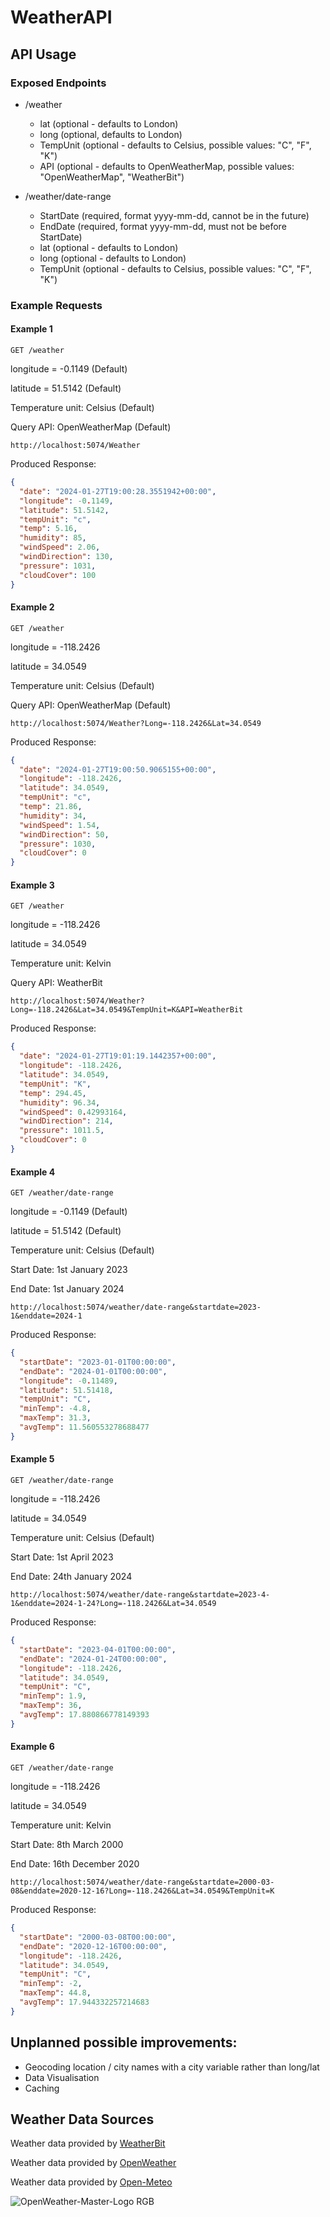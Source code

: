 # WeatherAPI

## API Usage

### Exposed Endpoints
- /weather
  - lat (optional - defaults to London)
  - long (optional, defaults to London)
  - TempUnit (optional - defaults to Celsius, possible values: "C", "F", "K")
  - API (optional - defaults to OpenWeatherMap, possible values: "OpenWeatherMap", "WeatherBit")

- /weather/date-range
    - StartDate (required, format yyyy-mm-dd, cannot be in the future)
    - EndDate (required, format yyyy-mm-dd, must not be before StartDate)
    - lat (optional - defaults to London)
    - long (optional - defaults to London)
    - TempUnit (optional - defaults to Celsius, possible values: "C", "F", "K")

### Example Requests

#### Example 1

`GET /weather`

longitude = -0.1149 (Default)

latitude = 51.5142 (Default)

Temperature unit: Celsius (Default)

Query API: OpenWeatherMap (Default)


    http://localhost:5074/Weather

Produced Response:

```json
{
  "date": "2024-01-27T19:00:28.3551942+00:00",
  "longitude": -0.1149,
  "latitude": 51.5142,
  "tempUnit": "c",
  "temp": 5.16,
  "humidity": 85,
  "windSpeed": 2.06,
  "windDirection": 130,
  "pressure": 1031,
  "cloudCover": 100
}
```

#### Example 2

`GET /weather`

longitude = -118.2426

latitude = 34.0549

Temperature unit: Celsius (Default)

Query API: OpenWeatherMap (Default)


    http://localhost:5074/Weather?Long=-118.2426&Lat=34.0549

Produced Response:

```json
{
  "date": "2024-01-27T19:00:50.9065155+00:00",
  "longitude": -118.2426,
  "latitude": 34.0549,
  "tempUnit": "c",
  "temp": 21.86,
  "humidity": 34,
  "windSpeed": 1.54,
  "windDirection": 50,
  "pressure": 1030,
  "cloudCover": 0
}
```

#### Example 3

`GET /weather`

longitude = -118.2426

latitude = 34.0549

Temperature unit: Kelvin

Query API: WeatherBit

    http://localhost:5074/Weather?Long=-118.2426&Lat=34.0549&TempUnit=K&API=WeatherBit

Produced Response:

```json
{
  "date": "2024-01-27T19:01:19.1442357+00:00",
  "longitude": -118.2426,
  "latitude": 34.0549,
  "tempUnit": "K",
  "temp": 294.45,
  "humidity": 96.34,
  "windSpeed": 0.42993164,
  "windDirection": 214,
  "pressure": 1011.5,
  "cloudCover": 0
}
```

#### Example 4

`GET /weather/date-range`

longitude = -0.1149 (Default)

latitude = 51.5142 (Default)

Temperature unit: Celsius (Default)

Start Date: 1st January 2023

End Date: 1st January 2024

    http://localhost:5074/weather/date-range&startdate=2023-1&enddate=2024-1

Produced Response:

```json
{
  "startDate": "2023-01-01T00:00:00",
  "endDate": "2024-01-01T00:00:00",
  "longitude": -0.11489,
  "latitude": 51.51418,
  "tempUnit": "C",
  "minTemp": -4.8,
  "maxTemp": 31.3,
  "avgTemp": 11.560553278688477
}
```

#### Example 5

`GET /weather/date-range`

longitude = -118.2426

latitude = 34.0549

Temperature unit: Celsius (Default)

Start Date: 1st April 2023

End Date: 24th January 2024

    http://localhost:5074/weather/date-range&startdate=2023-4-1&enddate=2024-1-24?Long=-118.2426&Lat=34.0549

Produced Response:

```json
{
  "startDate": "2023-04-01T00:00:00",
  "endDate": "2024-01-24T00:00:00",
  "longitude": -118.2426,
  "latitude": 34.0549,
  "tempUnit": "C",
  "minTemp": 1.9,
  "maxTemp": 36,
  "avgTemp": 17.880866778149393
}
```

#### Example 6

`GET /weather/date-range`

longitude = -118.2426

latitude = 34.0549

Temperature unit: Kelvin

Start Date: 8th March 2000

End Date: 16th December 2020

    http://localhost:5074/weather/date-range&startdate=2000-03-08&enddate=2020-12-16?Long=-118.2426&Lat=34.0549&TempUnit=K

Produced Response:

```json
{
  "startDate": "2000-03-08T00:00:00",
  "endDate": "2020-12-16T00:00:00",
  "longitude": -118.2426,
  "latitude": 34.0549,
  "tempUnit": "C",
  "minTemp": -2,
  "maxTemp": 44.8,
  "avgTemp": 17.944332257214683
}
```

## Unplanned possible improvements:

- Geocoding location / city names with a city variable rather than long/lat
- Data Visualisation
- Caching


## Weather Data Sources

Weather data provided by [WeatherBit](https://www.weatherbit.io/)

Weather data provided by [OpenWeather](https://openweathermap.org/)

Weather data provided by [Open-Meteo](https://open-meteo.com/)

![OpenWeather-Master-Logo RGB](https://github.com/BenSisk/WeatherAPI/assets/43730029/02401a9a-d255-46c7-a16e-6508caca7fd9)
